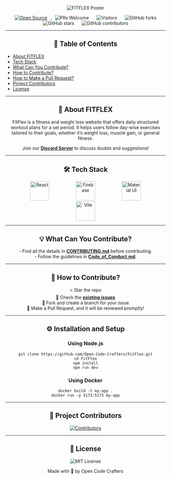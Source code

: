 <p align="center">
  <img src="./src/assets/ReadMeAssests/screenShorts/Homepage.png/" alt="FITFLEX Poster" />
</p>

<div align="center">
  <a href="https://github.com/ellerbrock/open-source-badges/">
    <img src="https://badges.frapsoft.com/os/v1/open-source.svg?v=103" alt="Open Source" style="margin: 0 10px;" />
  </a>
  <img src="https://img.shields.io/badge/PRs-welcome-brightgreen.svg?style=flat" alt="PRs Welcome" style="margin: 0 10px;" />
  <img src="https://api.visitorbadge.io/api/visitors?path=Open-Code-Crafters52%2FFitFlex%20&countColor=%23263759&style=flat" alt="Visitors" style="margin: 0 10px;" />
  <img src="https://img.shields.io/github/forks/Open-Code-Crafters/FitFlex" alt="GitHub forks" style="margin: 0 10px;" />
  <img src="https://img.shields.io/github/stars/Open-Code-Crafters/FitFlex" alt="GitHub stars" style="margin: 0 10px;" />
  <img src="https://img.shields.io/github/contributors/Open-Code-Crafters/FitFlex" alt="GitHub contributors" style="margin: 0 10px;" />
</div>

---

<h2 align="center">📌 Table of Contents</h2>
<ul>
  <li><a href="#about-fitflex">About FITFLEX</a></li>
  <li><a href="#tech-stack">Tech Stack</a></li>
  <li><a href="#what-can-you-contribute">What Can You Contribute?</a></li>
  <li><a href="#how-to-contribute">How to Contribute?</a></li>
  <li><a href="#how-to-make-a-pull-request">How to Make a Pull Request?</a></li>
  <li><a href="#project-contributors">Project Contributors</a></li>
  <li><a href="#license">License</a></li>
</ul>

---

<h2 align="center">🎯 About FITFLEX</h2>
<p align="center">
  FitFlex is a fitness and weight loss website that offers daily structured workout plans for a set period.
  It helps users follow day-wise exercises tailored to their goals, whether it’s weight loss, muscle gain, or general fitness.
</p>
<p align="center">
  Join our <a href="https://discord.gg/hHAUcQj3"><strong>Discord Server</strong></a> to discuss doubts and suggestions!
</p>

---

<h2 align="center" id="tech-stack">🛠️ Tech Stack</h2>
<p align="center">
  <img src="https://cdn.jsdelivr.net/gh/devicons/devicon/icons/react/react-original.svg" alt="React" width="60" height="60" style="margin: 0 40px;" />
  <img src="https://cdn.jsdelivr.net/gh/devicons/devicon/icons/firebase/firebase-plain.svg" alt="Firebase" width="60" height="60" style="margin: 0 40px;" />
  <img src="https://cdn.jsdelivr.net/gh/devicons/devicon/icons/materialui/materialui-original.svg" alt="Material UI" width="60" height="60" style="margin: 0 40px;" />
  <img src="https://vitejs.dev/logo.svg" alt="Vite" width="60" height="60" style="margin: 0 40px;" />
</p>

---

<h2 align="center" id="what-can-you-contribute">💡 What Can You Contribute?</h2>
<p align="center">
  - Find all the details in <a href="https://github.com/Open-Code-Crafters/FitFlex/blob/main/CONTRIBUTING.md"><strong>CONTRIBUTING.md</strong></a> before contributing.<br>
  - Follow the guidelines in <a href="https://github.com/Open-Code-Crafters/FitFlex/blob/main/CODE_OF_CONDUCT.md"><strong>Code_of_Conduct.md</strong></a>.
</p>

---

<h2 align="center" id="how-to-contribute">🔧 How to Contribute?</h2>
<p align="center">
  ⭐ Star the repo<br>
  🔎 Check the <a href="https://github.com/Open-Code-Crafters/FitFlex/issues"><strong>existing issues</strong></a><br>
  🚀 Fork and create a branch for your issue<br>
  📜 Make a Pull Request, and it will be reviewed promptly!
</p>

---

<h2 align="center" id="installation-and-setup">⚙️ Installation and Setup</h2>
<div align="center">
  <h3>Using Node.js</h3>
  <pre><code>git clone https://github.com/Open-Code-Crafters/FitFlex.git
cd FitFlex
npm install
npm run dev</code></pre>

  <h3>Using Docker</h3>
  <pre><code>docker build -t my-app .
docker run -p 5173:5173 my-app</code></pre>
</div>

---

<h2 align="center" id="project-contributors">👥 Project Contributors</h2>
<p align="center">
  <a href="https://github.com/Open-Code-Crafters/FitFlex/graphs/contributors">
    <img src="https://contrib.rocks/image?max=100&repo=Open-Code-Crafters/FitFlex" alt="Contributors" />
  </a>
</p>

---

<h2 align="center" id="license">📝 License</h2>
<p align="center">
  <img src="https://img.shields.io/badge/License-MIT-blue.svg?style=for-the-badge" alt="MIT License" />
</p>

<p align="center">
  Made with 💙 by Open Code Crafters
</p>

